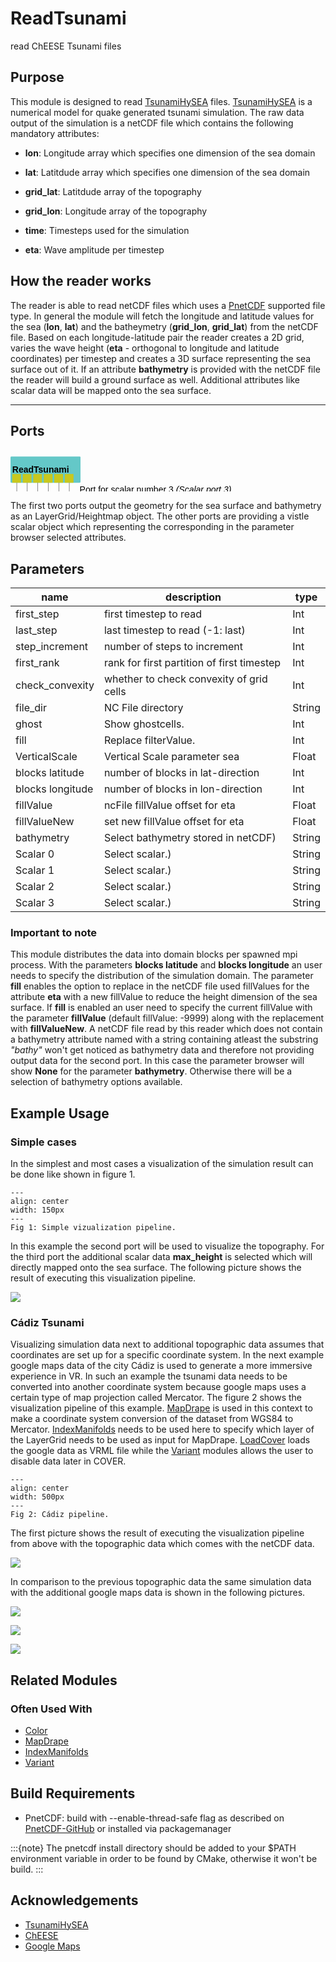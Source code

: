 
# ReadTsunami
read ChEESE Tsunami files

## Purpose

This module is designed to read [TsunamiHySEA](https://edanya.uma.es/hysea/index.php/models/tsunami-hysea) files. [TsunamiHySEA](https://edanya.uma.es/hysea/index.php/models/tsunami-hysea) is a numerical model for quake generated tsunami simulation. The raw data output of the simulation is a netCDF file which contains the following mandatory attributes:

- **lon**: Longitude array which specifies one dimension of the sea domain

- **lat**: Latitdude array which specifies one dimension of the sea domain

- **grid_lat**: Latitdude array of the topography

- **grid_lon**: Longitude array of the topography

- **time**: Timesteps used for the simulation

- **eta**: Wave amplitude per timestep

## How the reader works

The reader is able to read netCDF files which uses a [PnetCDF](https://parallel-netcdf.github.io/) supported file type. In general the module will fetch the longitude and latitude values for the sea (**lon**, **lat**) and the batheymetry (**grid_lon**, **grid_lat**) from the netCDF file. Based on each longitude-latitude pair the reader creates a 2D grid, varies the wave height (**eta** - orthogonal to longitude and latitude coordinates) per timestep and creates a 3D surface representing the sea surface out of it. If an attribute **bathymetry** is provided with the netCDF file the reader will build a ground surface as well. Additional attributes like scalar data will be mapped onto the sea surface.

---

## Ports

<svg width="80.0em" height="10.6em" >
<style>.text { font: normal 1.0em sans-serif;}tspan{ font: italic 1.0em sans-serif;}.moduleName{ font: bold 1.0em sans-serif;}</style>
<rect x="0em" y="0.8em" width="8.0em" height="3.0em" rx="0.1em" ry="0.1em" style="fill:#64c8c8ff;" />
<text x="0.2em" y="2.6500000000000004em" class="moduleName" >ReadTsunami</text><rect x="0.2em" y="2.8em" width="1.0em" height="1.0em" rx="0.0em" ry="0.0em" style="fill:#c8c81eff;" >
<title>Sea surface</title></rect>
<rect x="0.7em" y="3.8em" width="0.03333333333333333em" height="6.0em" rx="0.0em" ry="0.0em" style="fill:#000000;" />
<rect x="0.7em" y="9.8em" width="1.0em" height="0.03333333333333333em" rx="0.0em" ry="0.0em" style="fill:#000000;" />
<text x="1.9em" y="9.9em" class="text" >Grid Sea (Heightmap/LayerGrid)<tspan> (Sea surface)</tspan></text>
<rect x="1.4em" y="2.8em" width="1.0em" height="1.0em" rx="0.0em" ry="0.0em" style="fill:#c8c81eff;" >
<title>Ground surface</title></rect>
<rect x="1.9em" y="3.8em" width="0.03333333333333333em" height="5.0em" rx="0.0em" ry="0.0em" style="fill:#000000;" />
<rect x="1.9em" y="8.8em" width="1.0em" height="0.03333333333333333em" rx="0.0em" ry="0.0em" style="fill:#000000;" />
<text x="3.0999999999999996em" y="8.9em" class="text" >Sea floor (Heightmap/LayerGrid)<tspan> (Ground surface)</tspan></text>
<rect x="2.5999999999999996em" y="2.8em" width="1.0em" height="1.0em" rx="0.0em" ry="0.0em" style="fill:#c8c81eff;" >
<title>Scalar port 0</title></rect>
<rect x="3.0999999999999996em" y="3.8em" width="0.03333333333333333em" height="4.0em" rx="0.0em" ry="0.0em" style="fill:#000000;" />
<rect x="3.0999999999999996em" y="7.8em" width="1.0em" height="0.03333333333333333em" rx="0.0em" ry="0.0em" style="fill:#000000;" />
<text x="4.3em" y="7.8999999999999995em" class="text" >Port for scalar number 0<tspan> (Scalar port 0)</tspan></text>
<rect x="3.8em" y="2.8em" width="1.0em" height="1.0em" rx="0.0em" ry="0.0em" style="fill:#c8c81eff;" >
<title>Scalar port 1</title></rect>
<rect x="4.3em" y="3.8em" width="0.03333333333333333em" height="3.0em" rx="0.0em" ry="0.0em" style="fill:#000000;" />
<rect x="4.3em" y="6.8em" width="1.0em" height="0.03333333333333333em" rx="0.0em" ry="0.0em" style="fill:#000000;" />
<text x="5.5em" y="6.8999999999999995em" class="text" >Port for scalar number 1<tspan> (Scalar port 1)</tspan></text>
<rect x="5.0em" y="2.8em" width="1.0em" height="1.0em" rx="0.0em" ry="0.0em" style="fill:#c8c81eff;" >
<title>Scalar port 2</title></rect>
<rect x="5.5em" y="3.8em" width="0.03333333333333333em" height="2.0em" rx="0.0em" ry="0.0em" style="fill:#000000;" />
<rect x="5.5em" y="5.8em" width="1.0em" height="0.03333333333333333em" rx="0.0em" ry="0.0em" style="fill:#000000;" />
<text x="6.7em" y="5.8999999999999995em" class="text" >Port for scalar number 2<tspan> (Scalar port 2)</tspan></text>
<rect x="6.2em" y="2.8em" width="1.0em" height="1.0em" rx="0.0em" ry="0.0em" style="fill:#c8c81eff;" >
<title>Scalar port 3</title></rect>
<rect x="6.7em" y="3.8em" width="0.03333333333333333em" height="1.0em" rx="0.0em" ry="0.0em" style="fill:#000000;" />
<rect x="6.7em" y="4.8em" width="1.0em" height="0.03333333333333333em" rx="0.0em" ry="0.0em" style="fill:#000000;" />
<text x="7.9em" y="4.8999999999999995em" class="text" >Port for scalar number 3<tspan> (Scalar port 3)</tspan></text>
</svg>

The first two ports output the geometry for the sea surface and bathymetry as an LayerGrid/Heightmap object. The other ports are providing a vistle scalar object which representing the corresponding in the parameter browser selected attributes.


## Parameters
|name|description|type|
|-|-|-|
|first_step|first timestep to read|Int|
|last_step|last timestep to read (-1: last)|Int|
|step_increment|number of steps to increment|Int|
|first_rank|rank for first partition of first timestep|Int|
|check_convexity|whether to check convexity of grid cells|Int|
|file_dir|NC File directory|String|
|ghost|Show ghostcells.|Int|
|fill|Replace filterValue.|Int|
|VerticalScale|Vertical Scale parameter sea|Float|
|blocks latitude|number of blocks in lat-direction|Int|
|blocks longitude|number of blocks in lon-direction|Int|
|fillValue|ncFile fillValue offset for eta|Float|
|fillValueNew|set new fillValue offset for eta|Float|
|bathymetry |Select bathymetry stored in netCDF)|String|
|Scalar 0|Select scalar.)|String|
|Scalar 1|Select scalar.)|String|
|Scalar 2|Select scalar.)|String|
|Scalar 3|Select scalar.)|String|

### Important to note

This module distributes the data into domain blocks per spawned mpi process. With the parameters **blocks latitude** and **blocks longitude** an user needs to specify the distribution of the simulation domain. The parameter **fill** enables the option to replace in the netCDF file used fillValues for the attribute **eta** with a new fillValue to reduce the height dimension of the sea surface. If **fill** is enabled an user need to specify the current fillValue with the parameter **fillValue** (default fillValue: -9999) along with the replacement with **fillValueNew**. A netCDF file read by this reader which does not contain a bathymetry attribute named with a string containing atleast the substring *"bathy"* won't get noticed as bathymetry data and therefore not providing output data for the second port. In this case the parameter browser will show **None** for the parameter **bathymetry**. Otherwise there will be a selection of bathymetry options available.

## Example Usage

### Simple cases

In the simplest and most cases a visualization of the simulation result can be done like shown in figure 1. 

```{figure} ../../../module/read/ReadTsunami/simple.png
---
align: center
width: 150px
---
Fig 1: Simple vizualization pipeline.
```
In this example the second port will be used to visualize the topography. For the third port the additional scalar data **max_height** is selected which will directly mapped onto the sea surface. The following picture shows the result of executing this visualization pipeline.

![](../../../module/read/ReadTsunami/simpleResult.png)

### Cádiz Tsunami

Visualizing simulation data next to additional topographic data assumes that coordinates are set up for a specific coordinate system. In the next example google maps data of the city Cádiz is used to generate a more immersive experience in VR. In such an example the tsunami data needs to be converted into another coordinate system because google maps uses a certain type of map projection called Mercator. The figure 2 shows the visualization pipeline of this example. [MapDrape](MapDrape_link.md) is used in this context to make a coordinate system conversion of the dataset from WGS84 to Mercator. [IndexManifolds](IndexManifolds_link.md) needs to be used here to specify which layer of the LayerGrid needs to be used as input for MapDrape. [LoadCover](LoadCover_link.md) loads the google data as VRML file while the [Variant](Variant_link.md) modules allows the user to disable data later in COVER.

```{figure} ../../../module/read/ReadTsunami/cadiz.png
---
align: center
width: 500px
---
Fig 2: Cádiz pipeline.
```
The first picture shows the result of executing the visualization pipeline from above with the topographic data which comes with the netCDF data.

![](../../../module/read/ReadTsunami/tsunamiCadizNcTopo.png)

In comparison to the previous topographic data the same simulation data with the additional google maps data is shown in the following pictures.

![](../../../module/read/ReadTsunami/tsunamiCadiz.png)

![](../../../module/read/ReadTsunami/tsunamiCadizClose.png)

![](../../../module/read/ReadTsunami/tsunamiCadizClose2.png)

## Related Modules

### Often Used With

- [Color](Color_link.md)
- [MapDrape](MapDrape_link.md)
- [IndexManifolds](IndexManifolds_link.md)
- [Variant](Variant_link.md)

## Build Requirements

- PnetCDF: build with --enable-thread-safe flag as described on [PnetCDF-GitHub](https://github.com/Parallel-NetCDF/PnetCDF) or installed via packagemanager

:::{note}
The pnetcdf install directory should be added to your $PATH environment variable in order to be found by CMake, otherwise it won't be build.
:::

## Acknowledgements

- [TsunamiHySEA](https://github.com/edanya-uma/TsunamiHySEA)
- [ChEESE](https://cheese-coe.eu/)
- [Google Maps](https://www.google.com/maps/place/C%C3%A1diz,+Provinz+C%C3%A1diz,+Spanien/@36.5163851,-6.2999767,14z/data=!3m1!4b1!4m5!3m4!1s0xd0dd25724ec240f:0x40463fd8ca03b00!8m2!3d36.5210142!4d-6.2804565?hl=de)
